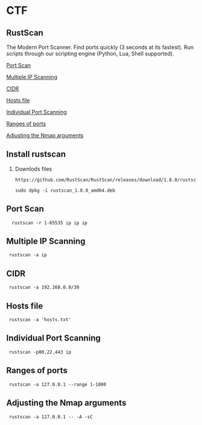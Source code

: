 # CTF

## RustScan

The Modern Port Scanner. Find ports quickly (3 seconds at its fastest). Run scripts through our scripting engine (Python, Lua, Shell supported).

[Port Scan](#port-scan)

[Multiple IP Scanning](#Multiple-IP-Scanning)

[CIDR](#CIDR)

[Hosts file](#Hosts-file)

[Individual Port Scanning](#Individual-Port-Scanning)

[Ranges of ports](#Ranges-of-ports)

[Adjusting the Nmap arguments](#Adjusting-the-Nmap-arguments)


## Install rustscan

1. Downlods files

       https://github.com/RustScan/RustScan/releases/download/1.8.0/rustscan_1.8.0_amd64.deb

       sudo dpkg -i rustscan_1.8.0_amd64.deb

## Port Scan 

      rustscan -r 1-65535 ip ip ip
      
## Multiple IP Scanning

     rustscan -a ip 
      
## CIDR

     rustscan -a 192.168.0.0/30
     
## Hosts file

     rustscan -a 'hosts.txt'
      
## Individual Port Scanning

     rustscan -p80,22,443 ip 
      
## Ranges of ports

     rustscan -a 127.0.0.1 --range 1-1000 
      
## Adjusting the Nmap arguments

     rustscan -a 127.0.0.1 -- -A -sC
      
      
      
